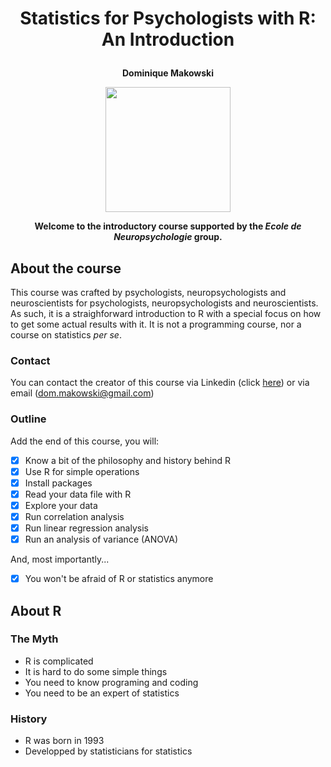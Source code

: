 # <p align="center"> Statistics for Psychologists with R: An Introduction </p>
**<p align="center"> Dominique Makowski </p>**

<p align="center"><img src="https://biblineuropsy.files.wordpress.com/2016/08/n.png" width="200"></p>


**<p align="center">Welcome to the introductory course supported by the _Ecole de Neuropsychologie_ group.</p>**

## About the course

This course was crafted by psychologists, neuropsychologists and neuroscientists for psychologists, neuropsychologists and neuroscientists.
As such, it is a straighforward introduction to R with a special focus on how to get some actual results with it.
It is not a programming course, nor a course on statistics *per se*.

### Contact

You can contact the creator of this course via Linkedin (click [here](https://fr.linkedin.com/in/dominiquemakowski)) or via email (<dom.makowski@gmail.com>)



### Outline

Add the end of this course, you will:

- [x] Know a bit of the philosophy and history behind R
- [x] Use R for simple operations
- [x] Install packages
- [x] Read your data file with R
- [x] Explore your data
- [x] Run correlation analysis
- [x] Run linear regression analysis
- [x] Run an analysis of variance (ANOVA)

And, most importantly...

- [x] You won't be afraid of R or statistics anymore

## About R

### The Myth

- R is complicated
- It is hard to do some simple things
- You need to know programing and coding
- You need to be an expert of statistics

### History

- R was born in 1993
- Developped by statisticians for statistics
